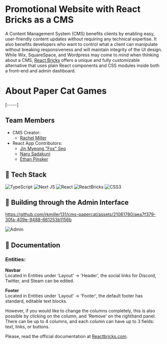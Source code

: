 # Promotional Website with React Bricks as a CMS

A Content Management System (CMS) benefits clients by enabling easy, user-friendly content updates without requiring any technical expertise. It also benefits developers who want to control what a client can manipulate without breaking responsiveness and will maintain integrity of the UI design.
While Wix, SquareSpace, and Wordpress may come to mind when thinking about a CMS, [React Bricks](https://reactbricks.com) offers a unique and fully customizable alternative that uses plain React components and CSS modules inside both a front-end and admin dashboard.

# About Paper Cat Games
[-----]

## Team Members
- CMS Creator:
    - [Rachel Miller](https://github.com/rkmiller131)<br>
- React App Contributors:
    - [Jin Myeong "Fox" Seo](https://github.com/yoko-8)
    - [Naru Sadakuni](https://github.com/nsadakuni)
    - [Ethan Pinsker](https://github.com/EthanPin)

## 📁 Tech Stack
![TypeScript](https://img.shields.io/badge/typescript-%23007ACC.svg?style=for-the-badge&logo=typescript&logoColor=white)
![Next JS](https://img.shields.io/badge/Next-black?style=for-the-badge&logo=next.js&logoColor=white)
![React](https://img.shields.io/badge/react-%2320232a.svg?style=for-the-badge&logo=react&logoColor=%2361DAFB)
![ReactBricks](https://github.com/rkmiller131/cms-papercat/assets/21061780/efeef154-c107-4ec6-a8bb-b65061002d1c)
![CSS3](https://img.shields.io/badge/css3-%231572B6.svg?style=for-the-badge&logo=css3&logoColor=white)

## 🚧 Building through the Admin Interface

https://github.com/rkmiller131/cms-papercat/assets/21061780/aea7f379-30fa-409e-9488-661253b1156b

![Admin](https://github.com/rkmiller131/cms-papercat/assets/21061780/3e53ac3b-459e-4e3b-a020-8a8a06302e1a)


## 📖 Documentation
### Entities:
**Navbar**<br>
Located in Entities under 'Layout' -> 'Header', the social links for Discord, Twitter, and Steam can be edited.

**Footer**<br>
Located in Entities under 'Layout' -> 'Footer', the default footer has standard, editable text blocks.

However, if you would like to change the columns completely, this is also possible by clicking on the column, and 'Remove' on the righthand panel. There can be up to 4 columns, and each column can have up to 3 fields: text, links, or buttons.

Please, read the official documentation at [Reactbricks.com](https://reactbricks.com).
